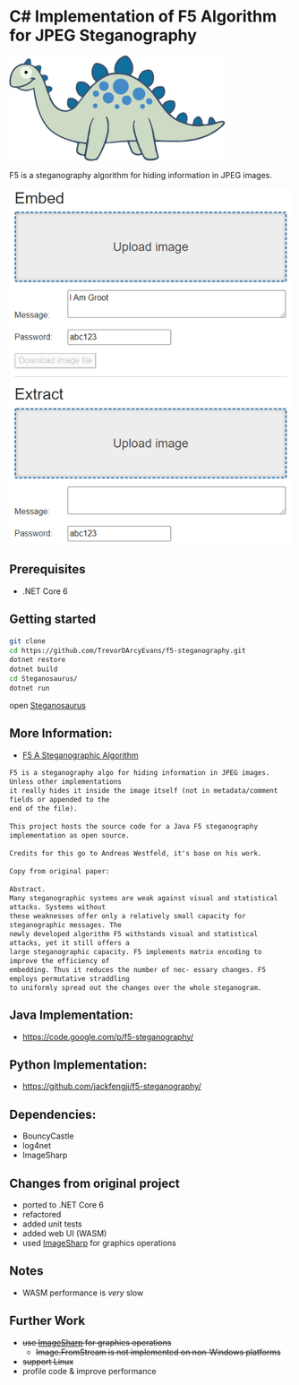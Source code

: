 # C# Implementation of F5 Algorithm for JPEG Steganography

![](steganosaurus.png)

F5 is a steganography algorithm for hiding information in JPEG images.

![](screenshot-ui-web.png)

## Prerequisites
* .NET Core 6

## Getting started
```bash
git clone 
cd https://github.com/TrevorDArcyEvans/f5-steganography.git
dotnet restore
dotnet build
cd Steganosaurus/
dotnet run
```
open [Steganosaurus](http://localhost:5270)

## More Information:
* [F5 A Steganographic Algorithm](F5-A-Steganographic-Algorithm.pdf)

```text
F5 is a steganography algo for hiding information in JPEG images.  Unless other implementations
it really hides it inside the image itself (not in metadata/comment fields or appended to the
end of the file).

This project hosts the source code for a Java F5 steganography implementation as open source.

Credits for this go to Andreas Westfeld, it's base on his work.

Copy from original paper:

Abstract.
Many steganographic systems are weak against visual and statistical attacks. Systems without
these weaknesses offer only a relatively small capacity for steganographic messages. The
newly developed algorithm F5 withstands visual and statistical attacks, yet it still offers a
large steganographic capacity. F5 implements matrix encoding to improve the efficiency of
embedding. Thus it reduces the number of nec- essary changes. F5 employs permutative straddling
to uniformly spread out the changes over the whole steganogram.
```

## Java Implementation:
* https://code.google.com/p/f5-steganography/

## Python Implementation:
* https://github.com/jackfengji/f5-steganography/

## Dependencies:
* BouncyCastle
* log4net
* ImageSharp

## Changes from original project
* ported to .NET Core 6
* refactored
* added unit tests
* added web UI (WASM)
* used [ImageSharp](https://github.com/SixLabors/ImageSharp) for graphics operations

## Notes
* WASM performance is *very* slow

## Further Work
* ~~use [ImageSharp](https://github.com/SixLabors/ImageSharp) for graphics operations~~
  * ~~Image.FromStream is not implemented on non-Windows platforms~~
* ~~support Linux~~
* profile code & improve performance

